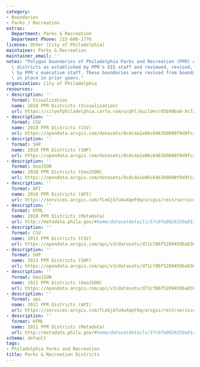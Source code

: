 ```yaml
---
category:
- Boundaries
- Parks / Recreation
extras:
  Department: Parks & Recreation
  Department Phone: 215-686-1776
license: Other (City of Philadelphia)
maintainer: Parks & Recreation
maintainer_email: ''
notes: "Polygon boundaries of Philadelphia Parks and Recreation (PPR) operational\
  \ districts as established by PPR's GIS staff and reviewed, revised, and approved\
  \ by PPR's executive staff. These boundaries were revised from boundaries that were\
  \ in place in prior years."
organization: City of Philadelphia
resources:
- description: ''
  format: Visualization
  name: 2018 PPR Districts (Visualization)
  url: https://cityofphiladelphia.carto.com/u/phl/builder/d5b99ba8-bc72-460b-8d95-2c29c1efdeb8/embed
- description: ''
  format: CSV
  name: 2018 PPR Districts (CSV)
  url: https://opendata.arcgis.com/datasets/0cdc4a1e86c6463b9600f9d9fca39875_0.csv
- description: ''
  format: SHP
  name: 2018 PPR Districts (SHP)
  url: https://opendata.arcgis.com/datasets/0cdc4a1e86c6463b9600f9d9fca39875_0.zip
- description: ''
  format: GeoJSON
  name: 2018 PPR Districts (GeoJSON)
  url: https://opendata.arcgis.com/datasets/0cdc4a1e86c6463b9600f9d9fca39875_0.geojson
- description: ''
  format: API
  name: 2018 PPR Districts (API)
  url: https://services.arcgis.com/fLeGjb7u4uXqeF9q/arcgis/rest/services/PPR_Districts_2018/FeatureServer/0/query?outFields=*&where=1%3D1
- description: ''
  format: HTML
  name: 2018 PPR Districts (Metadata)
  url: http://metadata.phila.gov/#home/datasetdetails/57c9fe0829250a01219e87a9/representationdetails/5ad75528b3a57726ff0dc00c/
- description: ''
  format: CSV
  name: 2011 PPR Districts (CSV)
  url: https://opendata.arcgis.com/api/v3/datasets/d71cf86f5209459ba838995969f055f0_0/downloads/data?format=csv&spatialRefId=4326&where=1%3D1
- description: ''
  format: SHP
  name: 2011 PPR Districts (SHP)
  url: https://opendata.arcgis.com/api/v3/datasets/d71cf86f5209459ba838995969f055f0_0/downloads/data?format=shp&spatialRefId=4326&where=1%3D1
- description: ''
  format: GeoJSON
  name: 2011 PPR Districts (GeoJSON)
  url: https://opendata.arcgis.com/api/v3/datasets/d71cf86f5209459ba838995969f055f0_0/downloads/data?format=geojson&spatialRefId=4326&where=1%3D1
- description: ''
  format: api
  name: 2011 PPR Districts (API)
  url: https://services.arcgis.com/fLeGjb7u4uXqeF9q/arcgis/rest/services/PPR_Districts_2011/FeatureServer
- description: ''
  format: HTML
  name: 2011 PPR Districts (Metadata)
  url: http://metadata.phila.gov/#home/datasetdetails/57c9fe0829250a01219e87a9/representationdetails/57c9fe0829250a01219e87ad/
schema: default
tags:
- Philadelphia Parks and Recreation
title: Parks & Recreation Districts
---
```

